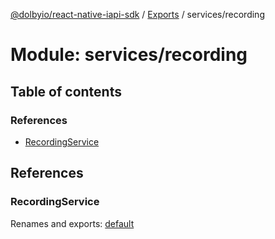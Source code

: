 [@dolbyio/react-native-iapi-sdk](../README.md) / [Exports](../modules.md) / services/recording

# Module: services/recording

## Table of contents

### References

- [RecordingService](services_recording.md#recordingservice)

## References

### RecordingService

Renames and exports: [default](services_recording_RecordingService.md#default)

